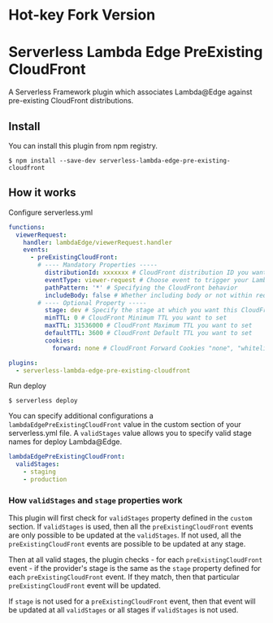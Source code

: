 # Hot-key Fork Version

# Serverless Lambda Edge PreExisting CloudFront
A Serverless Framework plugin which associates Lambda@Edge against pre-existing CloudFront distributions.

## Install

You can install this plugin from npm registry.

```shell
$ npm install --save-dev serverless-lambda-edge-pre-existing-cloudfront
```

## How it works

Configure serverless.yml

```yaml
functions:
  viewerRequest:
    handler: lambdaEdge/viewerRequest.handler
    events:
      - preExistingCloudFront:
        # ---- Mandatory Properties -----
          distributionId: xxxxxxx # CloudFront distribution ID you want to associate
          eventType: viewer-request # Choose event to trigger your Lambda function, which are `viewer-request`, `origin-request`, `origin-response` or `viewer-response`
          pathPattern: '*' # Specifying the CloudFront behavior
          includeBody: false # Whether including body or not within request
        # ---- Optional Property -----
          stage: dev # Specify the stage at which you want this CloudFront distribution to be updated
          minTTL: 0 # CloudFront Minimum TTL you want to set
          maxTTL: 31536000 # CloudFront Maximum TTL you want to set
          defaultTTL: 3600 # CloudFront Default TTL you want to set
          cookies:
            forward: none # CloudFront Forward Cookies "none", "whitelist", "all"

plugins:
  - serverless-lambda-edge-pre-existing-cloudfront
```

Run deploy
```
$ serverless deploy
```

You can specify additional configurations a `lambdaEdgePreExistingCloudFront` value in the custom section of your serverless.yml file.
A `validStages` value allows you to specify valid stage names for deploy Lambda@Edge.

```yaml
lambdaEdgePreExistingCloudFront:
  validStages:
    - staging
    - production
```

### How `validStages` and `stage` properties work
This plugin will first check for `validStages` property defined in the `custom` section. If `validStages` is used, then all the `preExistingCloudFront` events are only possible to be updated at the `validStages`. If not used, all the `preExistingCloudFront` events are possible to be updated at any stage.

Then at all valid stages, the plugin checks - for each `preExistingCloudFront` event - if the provider's stage is the same as the `stage` property defined for each `preExistingCloudFront` event. If they match, then that particular `preExistingCloudFront` event will be updated.

If `stage` is not used for a `preExistingCloudFront` event, then that event will be updated at all `validStages` or all stages if `validStages` is not used.
